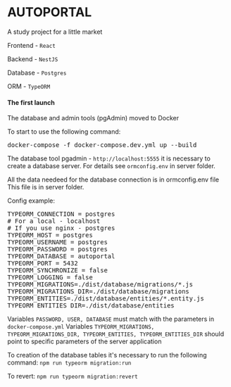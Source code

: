 <h1>AUTOPORTAL</h1>

A study project for a little market

Frontend - `React`

Backend - `NestJS`

Database - `Postgres`

ORM - `TypeORM`

<h4> The first launch </h4>

The database and admin tools (pgAdmin) moved to Docker

To start to use the following command:
<pre>docker-compose -f docker-compose.dev.yml up --build</pre>

The database tool pgadmin - `http://localhost:5555`
it is necessary to create a database server.
For details see <code>ormconfig.env</code> in server folder.

All the data needeed for the database connection is in ormconfig.env file
This file is in server folder.

Config example:

<pre>
TYPEORM_CONNECTION = postgres
# For a local - localhost
# If you use nginx - postgres
TYPEORM_HOST = postgres 
TYPEORM_USERNAME = postgres
TYPEORM_PASSWORD = postgres
TYPEORM_DATABASE = autoportal
TYPEORM_PORT = 5432
TYPEORM_SYNCHRONIZE = false
TYPEORM_LOGGING = false
TYPEORM_MIGRATIONS=./dist/database/migrations/*.js
TYPEORM_MIGRATIONS_DIR=./dist/database/migrations
TYPEORM_ENTITIES=./dist/database/entities/*.entity.js
TYPEORM_ENTITIES_DIR=./dist/database/entities
</pre>

Variables `PASSWORD, USER, DATABASE` must match with the parameters in <code>docker-compose.yml</code>
Variables `TYPEORM_MIGRATIONS, TYPEORM_MIGRATIONS_DIR, TYPEORM_ENTITIES, TYPEORM_ENTITIES_DIR`
should point to specific parameters of the server application

To creation of the database tables it's necessary to run the following command:
`npm run typeorm migration:run`

To revert:
`npm run typeorm migration:revert`
